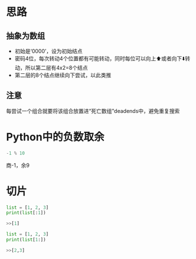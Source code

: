 # 思路
## 抽象为数组
* 初始是‘0000’，设为初始结点
* 密码4位，每次转动4个位置都有可能转动，同时每位可以向上⬆️或者向下⬇️转动，所以第二层有4x2=8个结点
* 第二层的8个结点继续向下尝试，以此类推
## 注意
每尝试一个组合就要将该组合放置进“死亡数组”deadends中，避免重复搜索

# Python中的负数取余

```python
-1 % 10
```
商-1，余9

# 切片
```python
list = [1, 2, 3]
print(list[:1])

>>[1]
```

```python
list = [1, 2, 3]
print(list[1:])

>>[2,3]
```
    

